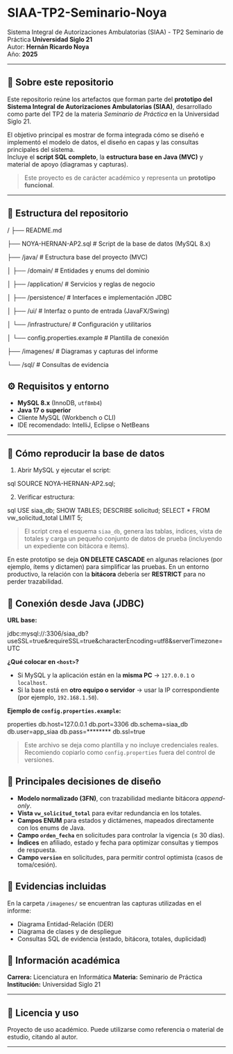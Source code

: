 # SIAA-TP2-Seminario-Noya
Sistema Integral de Autorizaciones Ambulatorias (SIAA) - TP2 Seminario de Práctica
**Universidad Siglo 21**  
Autor: **Hernán Ricardo Noya**  
Año: **2025**

---

## 🧩 Sobre este repositorio

Este repositorio reúne los artefactos que forman parte del **prototipo del Sistema Integral de Autorizaciones Ambulatorias (SIAA)**, desarrollado como parte del TP2 de la materia *Seminario de Práctica* en la Universidad Siglo 21.

El objetivo principal es mostrar de forma integrada cómo se diseñó e implementó el modelo de datos, el diseño en capas y las consultas principales del sistema.  
Incluye el **script SQL completo**, la **estructura base en Java (MVC)** y material de apoyo (diagramas y capturas).

> Este proyecto es de carácter académico y representa un **prototipo funcional**.

---

## 📁 Estructura del repositorio

/
├── README.md

├── NOYA-HERNAN-AP2.sql # Script de la base de datos (MySQL 8.x)

├── /java/ # Estructura base del proyecto (MVC)

│ ├── /domain/ # Entidades y enums del dominio

│ ├── /application/ # Servicios y reglas de negocio

│ ├── /persistence/ # Interfaces e implementación JDBC

│ ├── /ui/ # Interfaz o punto de entrada (JavaFX/Swing)

│ └── /infrastructure/ # Configuración y utilitarios

│ └── config.properties.example # Plantilla de conexión

├── /imagenes/ # Diagramas y capturas del informe

└── /sql/ # Consultas de evidencia


## ⚙️ Requisitos y entorno

- **MySQL 8.x** (InnoDB, `utf8mb4`)  
- **Java 17 o superior**  
- Cliente MySQL (Workbench o CLI)  
- IDE recomendado: IntelliJ, Eclipse o NetBeans  

---

## 🚀 Cómo reproducir la base de datos

1. Abrir MySQL y ejecutar el script:

sql
   SOURCE NOYA-HERNAN-AP2.sql;


2. Verificar estructura:

sql
   USE siaa_db;
   SHOW TABLES;
   DESCRIBE solicitud;
   SELECT * FROM vw_solicitud_total LIMIT 5;


> El script crea el esquema `siaa_db`, genera las tablas, índices, vista de totales y carga un pequeño conjunto de datos de prueba (incluyendo un expediente con bitácora e ítems).

En este prototipo se deja **ON DELETE CASCADE** en algunas relaciones (por ejemplo, ítems y dictamen) para simplificar las pruebas.
En un entorno productivo, la relación con la **bitácora** debería ser **RESTRICT** para no perder trazabilidad.


## 🔌 Conexión desde Java (JDBC)

**URL base:**

jdbc:mysql://<host>:3306/siaa_db?useSSL=true&requireSSL=true&characterEncoding=utf8&serverTimezone=UTC

**¿Qué colocar en `<host>`?**

* Si MySQL y la aplicación están en la **misma PC** → `127.0.0.1` o `localhost`.
* Si la base está en **otro equipo o servidor** → usar la IP correspondiente (por ejemplo, `192.168.1.50`).

**Ejemplo de `config.properties.example`:**

properties
db.host=127.0.0.1
db.port=3306
db.schema=siaa_db
db.user=app_siaa
db.pass=********
db.ssl=true


> Este archivo se deja como plantilla y no incluye credenciales reales.
> Recomiendo copiarlo como `config.properties` fuera del control de versiones.


## 🧠 Principales decisiones de diseño

* **Modelo normalizado (3FN)**, con trazabilidad mediante bitácora *append-only*.
* **Vista `vw_solicitud_total`** para evitar redundancia en los totales.
* **Campos ENUM** para estados y dictámenes, mapeados directamente con los enums de Java.
* **Campo `orden_fecha`** en solicitudes para controlar la vigencia (≤ 30 días).
* **Índices** en afiliado, estado y fecha para optimizar consultas y tiempos de respuesta.
* **Campo `version`** en solicitudes, para permitir control optimista (casos de toma/cesión).


## 📸 Evidencias incluidas

En la carpeta `/imagenes/` se encuentran las capturas utilizadas en el informe:

* Diagrama Entidad-Relación (DER)
* Diagrama de clases y de despliegue
* Consultas SQL de evidencia (estado, bitácora, totales, duplicidad)



## 🏫 Información académica

**Carrera:** Licenciatura en Informática
**Materia:** Seminario de Práctica
**Institución:** Universidad Siglo 21

---

## 🔐 Licencia y uso

Proyecto de uso académico.
Puede utilizarse como referencia o material de estudio, citando al autor.

---
